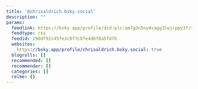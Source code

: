 ```yaml
---
title: '@chrisaldrich.bsky.social'
description: ""
params:
  feedlink: https://bsky.app/profile/did:plc:am7gdn5ny4vagg3lwjcppy3f/rss
  feedtype: rss
  feedid: 290df92c45fe3c0f7c8fe4d6f8a5fd7b
  websites:
    https://bsky.app/profile/chrisaldrich.bsky.social: true
  blogrolls: []
  recommended: []
  recommender: []
  categories: []
  relme: {}
---
```

